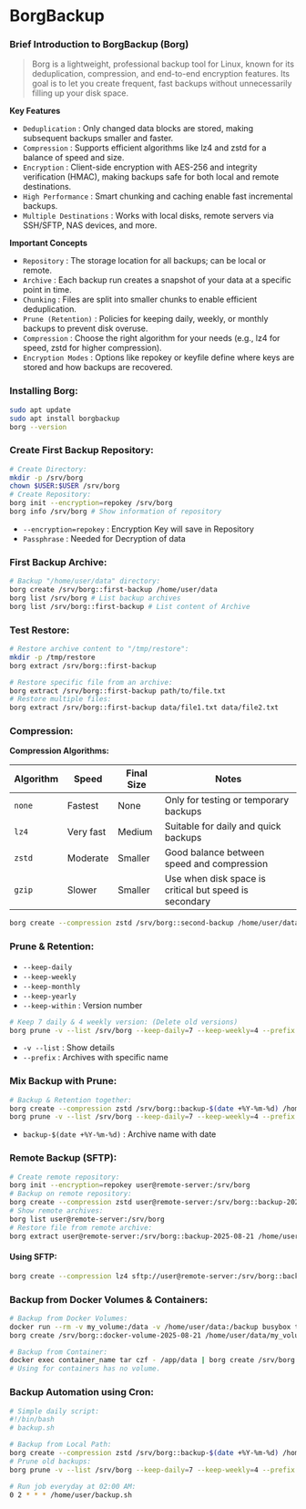 # BorgBackup

### Brief Introduction to BorgBackup (Borg)
> Borg is a lightweight, professional backup tool for Linux, known for its deduplication, compression, and end-to-end encryption features. Its goal is to let you create frequent, fast backups without unnecessarily filling up your disk space.

**Key Features**
* `Deduplication` : Only changed data blocks are stored, making subsequent backups smaller and faster.
* `Compression` : Supports efficient algorithms like lz4 and zstd for a balance of speed and size.
* `Encryption` : Client-side encryption with AES-256 and integrity verification (HMAC), making backups safe for both local and remote destinations.
* `High Performance` : Smart chunking and caching enable fast incremental backups.
* `Multiple Destinations` : Works with local disks, remote servers via SSH/SFTP, NAS devices, and more.

**Important Concepts**
* `Repository` : The storage location for all backups; can be local or remote.
* `Archive` : Each backup run creates a snapshot of your data at a specific point in time.
* `Chunking` : Files are split into smaller chunks to enable efficient deduplication.
* `Prune (Retention)` : Policies for keeping daily, weekly, or monthly backups to prevent disk overuse.
* `Compression` : Choose the right algorithm for your needs (e.g., lz4 for speed, zstd for higher compression).
* `Encryption Modes` : Options like repokey or keyfile define where keys are stored and how backups are recovered.


### Installing Borg:
```sh
sudo apt update
sudo apt install borgbackup
borg --version
```

### Create First Backup Repository:
```sh
# Create Directory:
mkdir -p /srv/borg
chown $USER:$USER /srv/borg
# Create Repository:
borg init --encryption=repokey /srv/borg
borg info /srv/borg # Show information of repository
```
* `--encryption=repokey` : Encryption Key will save in Repository
* `Passphrase` : Needed for Decryption of data

### First Backup Archive:
```sh
# Backup "/home/user/data" directory:
borg create /srv/borg::first-backup /home/user/data
borg list /srv/borg # List backup archives
borg list /srv/borg::first-backup # List content of Archive
```

### Test Restore:
```sh
# Restore archive content to "/tmp/restore":
mkdir -p /tmp/restore
borg extract /srv/borg::first-backup
```
```sh
# Restore specific file from an archive:
borg extract /srv/borg::first-backup path/to/file.txt
# Restore multiple files:
borg extract /srv/borg::first-backup data/file1.txt data/file2.txt
```

### Compression:

**Compression Algorithms:**

| Algorithm | Speed     | Final Size | Notes                                                  |
| --------- | --------- | ---------- | ------------------------------------------------------ |
| `none`    | Fastest   | None       | Only for testing or temporary backups                  |
| `lz4`     | Very fast | Medium     | Suitable for daily and quick backups                   |
| `zstd`    | Moderate  | Smaller    | Good balance between speed and compression             |
| `gzip`    | Slower    | Smaller    | Use when disk space is critical but speed is secondary |

```sh
borg create --compression zstd /srv/borg::second-backup /home/user/data
```

### Prune & Retention:
* `--keep-daily`
* `--keep-weekly`
* `--keep-monthly`
* `--keep-yearly`
* `--keep-within` : Version number

```sh
# Keep 7 daily & 4 weekly version: (Delete old versions)
borg prune -v --list /srv/borg --keep-daily=7 --keep-weekly=4 --prefix 'backup-'
```
* `-v --list` : Show details
* `--prefix` : Archives with specific name

### Mix Backup with Prune:
```sh
# Backup & Retention together:
borg create --compression zstd /srv/borg::backup-$(date +%Y-%m-%d) /home/user/data
borg prune -v --list /srv/borg --keep-daily=7 --keep-weekly=4 --prefix 'backup-'
```
* `backup-$(date +%Y-%m-%d)` : Archive name with date

### Remote Backup (SFTP):

```sh
# Create remote repository:
borg init --encryption=repokey user@remote-server:/srv/borg
# Backup on remote repository:
borg create --compression zstd user@remote-server:/srv/borg::backup-2025-08-21 /home/user/data
# Show remote archives:
borg list user@remote-server:/srv/borg
# Restore file from remote archive:
borg extract user@remote-server:/srv/borg::backup-2025-08-21 /home/user/data/file.txt
```

#### Using SFTP:
```sh
borg create --compression lz4 sftp://user@remote-server:/srv/borg::backup-2025-08-21 /home/user/data
```

### Backup from Docker Volumes & Containers:
```sh
# Backup from Docker Volumes:
docker run --rm -v my_volume:/data -v /home/user/data:/backup busybox tar czf /backup/my_volume.tar.gz /data
borg create /srv/borg::docker-volume-2025-08-21 /home/user/data/my_volume.tar.gz
```
```sh
# Backup from Container:
docker exec container_name tar czf - /app/data | borg create /srv/borg::container-2025-08-21 -
# Using for containers has no volume.
```

### Backup Automation using Cron:
```sh
# Simple daily script:
#!/bin/bash
# backup.sh

# Backup from Local Path:
borg create --compression zstd /srv/borg::backup-$(date +%Y-%m-%d) /home/user/data
# Prune old backups:
borg prune -v --list /srv/borg --keep-daily=7 --keep-weekly=4 --prefix 'backup-'
```
```sh
# Run job everyday at 02:00 AM:
0 2 * * * /home/user/backup.sh
```




